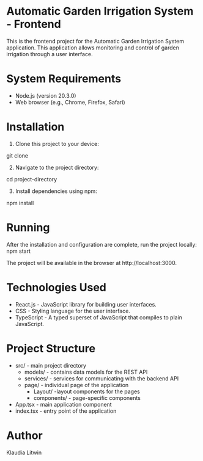 # Automatic Garden Irrigation System - Frontend

This is the frontend project for the Automatic Garden Irrigation System application. This application allows monitoring and control of garden irrigation through a user interface.

# System Requirements

- Node.js (version 20.3.0)
- Web browser (e.g., Chrome, Firefox, Safari)

# Installation

1. Clone this project to your device:

git clone 

2. Navigate to the project directory:

cd project-directory

3. Install dependencies using npm:

npm install

# Running

After the installation and configuration are complete, run the project locally:
npm start

The project will be available in the browser at http://localhost:3000.

# Technologies Used

- React.js - JavaScript library for building user interfaces.
- CSS - Styling language for the user interface.
- TypeScript - A typed superset of JavaScript that compiles to plain JavaScript.

# Project Structure

- src/ - main project directory
    - models/ -  contains data models for the REST API
    - services/ - services for communicating with the backend API
    - page/ - individual page of the application
        - Layout/ -layout components for the pages
        - components/ - page-specific components
- App.tsx - main application component
- index.tsx - entry point of the application

# Author

Klaudia Litwin